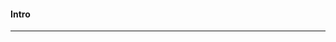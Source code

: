 #### Intro

<hr>


<div data-iframe-width="150" data-iframe-height="270" data-share-badge-id="60046720-3903-4991-a5e9-62568088327a" data-share-badge-host="https://www.credly.com"></div><script type="text/javascript" async src="//cdn.credly.com/assets/utilities/embed.js"></script>
